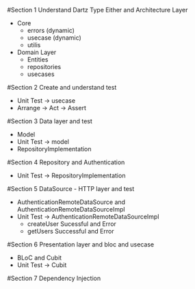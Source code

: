#Section 1 Understand Dartz Type Either and Architecture Layer

- Core
  - errors (dynamic)
  - usecase (dynamic)
  - utilis
- Domain Layer
  - Entities
  - repositories
  - usecases

#Section 2 Create and understand test

- Unit Test -> usecase
- Arrange → Act → Assert

#Section 3 Data layer and test

- Model
- Unit Test -> model
- RepositoryImplementation

#Section 4 Repository and Authentication

- Unit Test -> RepositoryImplementation

#Section 5 DataSource - HTTP layer and test

- AuthenticationRemoteDataSource and AuthenticationRemoteDataSourceImpl
- Unit Test -> AuthenticationRemoteDataSourceImpl
  - createUser Sucessful and Error
  - getUsers Successful and Error

#Section 6 Presentation layer and bloc and usecase

- BLoC and Cubit
- Unit Test -> Cubit

#Section 7 Dependency Injection
